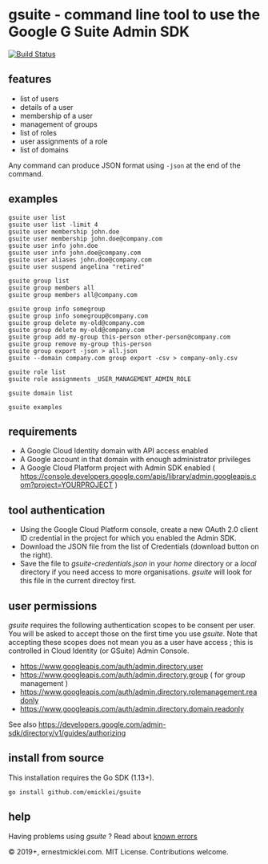 # gsuite - command line tool to use the Google G Suite Admin SDK

[![Build Status](https://travis-ci.org/emicklei/gsuite.png)](https://travis-ci.org/emicklei/gsuite)

## features

- list of users
- details of a user
- membership of a user
- management of groups
- list of roles
- user assignments of a role
- list of domains

Any command can produce JSON format using `-json` at the end of the command.

## examples

    gsuite user list
    gsuite user list -limit 4
    gsuite user membership john.doe
    gsuite user membership john.doe@company.com
    gsuite user info john.doe
    gsuite user info john.doe@company.com
    gsuite user aliases john.doe@company.com
    gsuite user suspend angelina "retired"

    gsuite group list    
    gsuite group members all
    gsuite group members all@company.com

    gsuite group info somegroup
    gsuite group info somegroup@company.com
    gsuite group delete my-old@company.com
    gsuite group delete my-old@company.com
    gsuite group add my-group this-person other-person@company.com
    gsuite group remove my-group this-person
    gsuite group export -json > all.json    
    gsuite --domain company.com group export -csv > company-only.csv

    gsuite role list
    gsuite role assignments _USER_MANAGEMENT_ADMIN_ROLE
   
    gsuite domain list

    gsuite examples

## requirements

- A Google Cloud Identity domain with API access enabled
- A Google account in that domain with enough administrator privileges
- A Google Cloud Platform project with Admin SDK enabled ( https://console.developers.google.com/apis/library/admin.googleapis.com?project=YOURPROJECT )


## tool authentication

- Using the Google Cloud Platform console, create a new OAuth 2.0 client ID credential in the project for which you enabled the Admin SDK.
- Download the JSON file from the list of Credentials (download button on the right).
- Save the file to *gsuite-credentials.json* in your *home* directory or a *local* directory if you need access to more organisations. *gsuite* will look for this file in the current directoy first.

## user permissions

*gsuite* requires the following authentication scopes to be consent per user.
You will be asked to accept those on the first time you use *gsuite*.
Note that accepting these scopes does not mean you as a user have access ; this is controlled in Cloud Identity (or GSuite) Admin Console.

- https://www.googleapis.com/auth/admin.directory.user
- https://www.googleapis.com/auth/admin.directory.group ( for group management )
- https://www.googleapis.com/auth/admin.directory.rolemanagement.readonly
- https://www.googleapis.com/auth/admin.directory.domain.readonly

See also https://developers.google.com/admin-sdk/directory/v1/guides/authorizing

## install from source

This installation requires the Go SDK (1.13+).

    go install github.com/emicklei/gsuite

## help

Having problems using *gsuite* ? Read about [known errors](/errors.md)

&copy; 2019+, ernestmicklei.com. MIT License. Contributions welcome.
